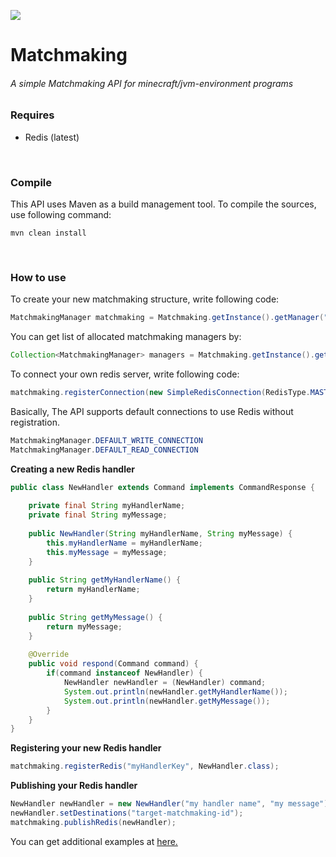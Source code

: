 <img src="https://www.codefactor.io/repository/github/origamidream/matchmaking/badge"></img>


# Matchmaking

<h6>A simple Matchmaking API for minecraft/jvm-environment programs</h6>

### Requires
- Redis (latest)
<br/>

### Compile
This API uses Maven as a build management tool.
To compile the sources, use following command:
```
mvn clean install
```
<br/>

### How to use
To create your new matchmaking structure, write following code:
```java
MatchmakingManager matchmaking = Matchmaking.getInstance().getManager("matchmaking-01");
```
You can get list of allocated matchmaking managers by:
```java
Collection<MatchmakingManager> managers = Matchmaking.getInstance().getManagers();
```
To connect your own redis server, write following code:
```java
matchmaking.registerConnection(new SimpleRedisConnection(RedisType.MASTER, "new-name", "127.0.0.1", 6379));
```
Basically, The API supports default connections to use Redis without registration.
```java
MatchmakingManager.DEFAULT_WRITE_CONNECTION
MatchmakingManager.DEFAULT_READ_CONNECTION
```

**Creating a new Redis handler**
```java
public class NewHandler extends Command implements CommandResponse {
    
    private final String myHandlerName;
    private final String myMessage;
    
    public NewHandler(String myHandlerName, String myMessage) {
        this.myHandlerName = myHandlerName;
        this.myMessage = myMessage;
    }
    
    public String getMyHandlerName() {
        return myHandlerName;
    }
    
    public String getMyMessage() {
        return myMessage;
    }
    
    @Override
    public void respond(Command command) {
        if(command instanceof NewHandler) {
            NewHandler newHandler = (NewHandler) command;
            System.out.println(newHandler.getMyHandlerName());
            System.out.println(newHandler.getMyMessage());
        }
    }
}
```
**Registering your new Redis handler**
```java
matchmaking.registerRedis("myHandlerKey", NewHandler.class);
```
**Publishing your Redis handler**
```java
NewHandler newHandler = new NewHandler("my handler name", "my message");
newHandler.setDestinations("target-matchmaking-id");
matchmaking.publishRedis(newHandler);
```

You can get additional examples at [here.](https://github.com/OrigamiDream/Matchmaking/tree/master/example/src/main/java/av/is/matchmaking/example)
